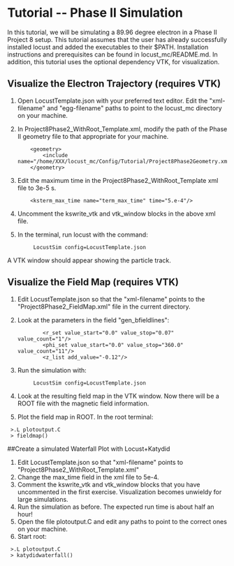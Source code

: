 # Tutorial -- Phase II Simulation
 In this tutorial, we will be simulating a 89.96 degree electron in a Phase II Project 8 setup. This tutorial assumes that the user has already successfully installed locust and added the executables to their $PATH. Installation instructions and prerequisites can be found in locust_mc/README.md. In addition, this tutorial uses the optional dependency VTK, for visualization.

## Visualize the Electron Trajectory (requires VTK)
1. Open LocustTemplate.json with your preferred text editor. Edit the "xml-filename" and "egg-filename" paths to point to the locust_mc directory on your machine.
2. In Project8Phase2_WithRoot_Template.xml, modify the path of the Phase II geometry file to that appropriate for your machine.

    ```
        <geometry>
            <include name="/home/XXX/locust_mc/Config/Tutorial/Project8Phase2Geometry.xml"/>
        </geometry>

    ```
3. Edit the maximum time in the Project8Phase2_WithRoot_Template xml file to 3e-5 s.
    ```
        <ksterm_max_time name="term_max_time" time="5.e-4"/>
    ```
4. Uncomment the kswrite_vtk and vtk_window blocks in the above xml file.

5. In the terminal, run locust with the command:

    ```
         LocustSim config=LocustTemplate.json
    ```
A VTK window should appear showing the particle track.

## Visualize the Field Map (requires VTK)
1. Edit LocustTemplate.json so that the "xml-filename" points to the "Project8Phase2_FieldMap.xml" file in the current directory.
2. Look at the parameters in the field "gen_bfieldlines":

    ```
            <r_set value_start="0.0" value_stop="0.07" value_count="1"/>
            <phi_set value_start="0.0" value_stop="360.0" value_count="11"/>
            <z_list add_value="-0.12"/>
    ```
3. Run the simulation with:

    ```
         LocustSim config=LocustTemplate.json
    ```
4. Look at the resulting field map in the VTK window. Now there will be a ROOT file with the magnetic field information.
5. Plot the field map in ROOT. In the root terminal:
```
 >.L plotoutput.C
 > fieldmap()

```


##Create a simulated Waterfall Plot with Locust+Katydid
1. Edit LocustTemplate.json so that "xml-filename" points to "Project8Phase2_WithRoot_Template.xml"
2. Change the max_time field in the xml file to 5e-4.
3. Comment the kswrite_vtk and vtk_window blocks that you have uncommented in the first exercise. Visualization becomes unwieldy for large simulations.
4. Run the simulation as before. The expected run time is about half an hour!
5. Open the file plotoutput.C and edit any paths to point to the correct ones on your machine. 
6. Start root:
```
 >.L plotoutput.C
 > katydidwaterfall()

```
